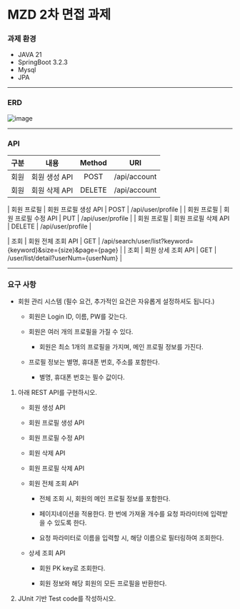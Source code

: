 # MZD 2차 면접 과제

### 과제 환경

- JAVA 21
- SpringBoot 3.2.3
- Mysql
- JPA

---

### ERD

![image](https://github.com/Kyoungwookkim/membership-management_backend/assets/104562141/5fa299bf-b2db-4a79-a2df-870751347cba)

---

### API

|    구분     |    내용     | Method |                                 URI                                 |
|:---------:|:---------:|:------:|:-------------------------------------------------------------------:|
|    회원     | 회원 생성 API |  POST  |                      /api/account                      |
|    회원     | 회원 삭제 API | DELETE |                      /api/account                      |

|  회원 프로필   |   회원 프로필 생성 API    |  POST  |        /api/user/profile                 |
|  회원 프로필   |   회원 프로필 수정 API    | PUT  |          /api/user/profile                 |
|  회원 프로필   |    회원 프로필 삭제 API    | DELETE |       /api/user/profile                 |

|    조회     |   회원 전체 조회 API    |  GET   | /api/search/user/list?keyword={keyword}&size={size}&page={page}  |
|    조회     |    회원 상세 조회 API    |  GET   |           /user/list/detail?userNum={userNum}             |

---


### 요구 사항

- 회원 관리 시스템 (필수 요건, 추가적인 요건은 자유롭게 설정하셔도 됩니다.)

  - 회원은 Login ID, 이름, PW를 갖는다.

  - 회원은 여러 개의 프로필을 가질 수 있다.

    - 회원은 최소 1개의 프로필을 가지며, 메인 프로필 정보를 가진다.

  - 프로필 정보는 별명, 휴대폰 번호, 주소를 포함한다.

    - 별명, 휴대폰 번호는 필수 값이다.

1. 아래 REST API를 구현하시오.

   - 회원 생성 API

    - 회원 프로필 생성 API

    - 회원 프로필 수정 API

    - 회원 삭제 API

    - 회원 프로필 삭제 API

    - 회원 전체 조회 API

      - 전체 조회 시, 회원의 메인 프로필 정보를 포함한다.

      - 페이지네이션을 적용한다. 한 번에 가져올 개수를 요청 파라미터에 입력받을 수 있도록 한다.

      - 요청 파라미터로 이름을 입력할 시, 해당 이름으로 필터링하여 조회한다.

   - 상세 조회 API

     - 회원 PK key로 조회한다.

     - 회원 정보와 해당 회원의 모든 프로필을 반환한다.


2. JUnit 기반 Test code를 작성하시오.
